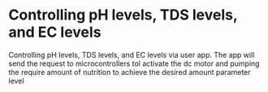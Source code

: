 # Controlling pH levels, TDS levels, and EC levels 

Controlling pH levels, TDS levels, and EC levels via user app. The app will send the request to microcontrollers tol activate the dc  motor and pumping the require amount of nutrition to achieve the desired amount parameter level
